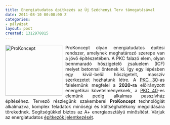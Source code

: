 ```yaml
---
title: Energiatudatos építkezés az Új Széchenyi Terv támogatásával
date: 2011-08-10 00:00:00 Z
categories:
- pályázat
layout: post
created: 1312978815
---
```


<p><img src="/sites/goldconsulting.eu/files/img/211075_205214126183184_4923906_n.jpg" alt="ProKoncept" title="ProKoncept" style="float: left; margin-right: 10px;" height="161" width="180"></p><p style="text-align: justify;">ProKoncept olyan energiatudatos építési rendszer, amelynek meghatározó szerepe van a jövő építészetében. A PKC falazó elem, olyan bennmaradó hőszigetelő zsaluelem (ICF) melyet betonnal öntenek ki. Így egy lépésben egy kívül-belül hőszigetelt, masszív szerkezetet hozhatunk létre. A <a href="http://prokoncept.hu/index.php?node=static&amp;id=109" title="PKC 30">PKC 30</a>-as falelemünk megfelel a <strong>2020-ra</strong> előirányzott energetikai követelményeknek, a <a href="http://prokoncept.hu/index.php?node=static&amp;id=109" title="PKC 40">PKC 40</a>-es elemünk pedig alkalmas passzívház építéséhez. Tervező részlegünk szakemberei <strong>ProKoncept</strong> technológiát alkalmazva, komplex feladatok minőségi és költséghatékony megoldására törekednek. Segítségükkel biztos az A+ energiaosztályú minősítést. Várjuk az energiatudatos <a href="http://www.prokoncept.hu/" target="_blank" title="ProKoncept">építkezők jelentkezését</a>.</p><p style="text-align: justify;"><!--break--></p>
